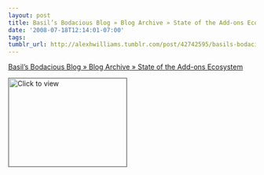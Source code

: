 ```yaml
---
layout: post
title: Basil’s Bodacious Blog » Blog Archive » State of the Add-ons Ecosystem
date: '2008-07-18T12:14:01-07:00'
tags: 
tumblr_url: http://alexhwilliams.tumblr.com/post/42742595/basils-bodacious-blog-blog-archive-state-of-the
---
```

<a href="https://www.iterasi.net/OpenViewer.aspx?sqrlitid=HcSK_rC9lUO0ltuK8ST2WA">Basil’s Bodacious Blog » Blog Archive » State of the Add-ons Ecosystem</a><br/><p><a href="https://www.iterasi.net/OpenViewer.aspx?sqrlitid=HcSK_rC9lUO0ltuK8ST2WA" target="_blank"> <img src="http://AssetHost01a.iterasi.net/ec2eb670e447/94d5ad32ba6b/ff6f9e86baa1/dc219b574840/35e45628-c504-4fd4-b9b7-3901de72b50f/thumbnail.jpg???20080718191732???hhcmGiM4+e2O2UDRTNG+C1il3aeA3iuZu+p/lghqwPnuTx5Pk/yl1wMg1kmiANDdlr7b6ud9st+9dKmRE5FFqETjzyc415SS2Hbaz60G6QWSMJuYDKtik+o7uH89R5fyExIF8PWI3tndwAusKbBvpxbyI5cyDhYfb4fXXn6owyo=" width="240" height="180" style="border:solid 1px #666" alt="Click to view"/></a></p>

